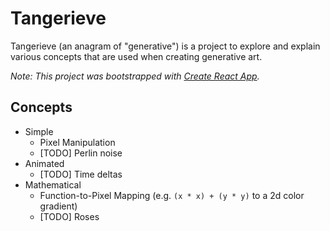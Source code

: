 # Tangerieve

Tangerieve (an anagram of "generative") is a project to explore and explain various concepts that are used when creating generative art.

*Note: This project was bootstrapped with [Create React App](https://github.com/facebook/create-react-app).*

## Concepts

- Simple
  - Pixel Manipulation
  - [TODO] Perlin noise
- Animated
  - [TODO] Time deltas
- Mathematical
  - Function-to-Pixel Mapping (e.g. `(x * x) + (y * y)` to a 2d color gradient)
  - [TODO] Roses
